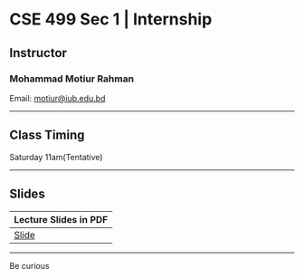 # CSE 499 Sec 1 | Internship

## Instructor
### Mohammad Motiur Rahman
Email: motiur@iub.edu.bd
 
* * *
## Class Timing
Saturday 11am(Tentative)

* * *
## Slides

| Lecture Slides in PDF                         |
|:----------------------------------------------|
| [Slide]()    |


* * * 
Be curious

